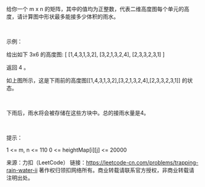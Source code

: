 给你一个 m x n 的矩阵，其中的值均为正整数，代表二维高度图每个单元的高度，请计算图中形状最多能接多少体积的雨水。

 

示例：

给出如下 3x6 的高度图:
[
  [1,4,3,1,3,2],
  [3,2,1,3,2,4],
  [2,3,3,2,3,1]
]

返回 4 。


如上图所示，这是下雨前的高度图[[1,4,3,1,3,2],[3,2,1,3,2,4],[2,3,3,2,3,1]] 的状态。

 



下雨后，雨水将会被存储在这些方块中。总的接雨水量是4。

 

提示：

1 <= m, n <= 110
0 <= heightMap[i][j] <= 20000

来源：力扣（LeetCode）
链接：https://leetcode-cn.com/problems/trapping-rain-water-ii
著作权归领扣网络所有。商业转载请联系官方授权，非商业转载请注明出处。